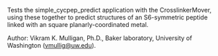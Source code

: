 Tests the simple\_cycpep\_predict application with the CrosslinkerMover, using these together to predict
structures of an S6-symmetric peptide linked with an square planarly-coordinated metal. 

Author: Vikram K. Mulligan, Ph.D., Baker laboratory, University of Washington (vmullig@uw.edu).

